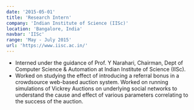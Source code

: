 ```yaml
---
date: '2015-05-01'
title: 'Research Intern'
company: 'Indian Institute of Science (IISc)'
location: 'Bangalore, India'
navbar: 'IISc'
range: 'May - July 2015'
url: 'https://www.iisc.ac.in/'
---
```


- Interned under the guidance of Prof. Y Narahari, Chairman, Dept of Computer Science & Automation at Indian Institute of Science (IISc).
- Worked on studying the effect of introducing a referral bonus in a crowdsource web-based auction system. Worked on running simulations of Vickrey Auctions on underlying social networks to understand the cause and effect of various parameters correlating to the success of the auction.
